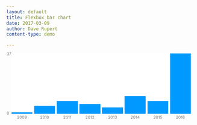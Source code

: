 ```yaml
---
layout: default
title: Flexbox bar chart
date: 2017-03-09
author: Dave Rupert
content-type: demo

---
```

<style>
.bar-chart {
  display: -webkit-box;
  display: -ms-flexbox;
  display: flex;
  -webkit-box-pack: justify;
      -ms-flex-pack: justify;
          justify-content: space-between;
  -webkit-box-align: end;
      -ms-flex-align: end;
          align-items: flex-end;
  height: 10rem;
  background: #fff;
  margin-left: 1em;
  margin-right: 1em;
  position: relative;
}
.bar-chart:before, .bar-chart:after {
  position: absolute;
  left: -1.25em;
  font-size: 0.75em;
  color: #7a7a7a;
}
.bar-chart:before {
  content: attr(data-min);
  bottom: -0.5em;
}
.bar-chart:after {
  content: attr(data-max);
  top: -0.5em;
}

.col {
  display: -webkit-box;
  display: -ms-flexbox;
  display: flex;
  width: 100%;
  background: #09f;
  color: #000;
  -webkit-box-align: end;
      -ms-flex-align: end;
          align-items: flex-end;
  -ms-flex-pack: distribute;
      justify-content: space-around;
}
.col:after {
  content: attr(data-label);
  position: absolute;
  bottom: -1.5em;
  font-size: 0.75em;
  color: #7a7a7a;
}

.col:not(:first-of-type) {
  margin-left: 1%;
}
</style>

<!-- The height formula here is: value/maxvalue * 100 -->
<div class="bar-chart" data-min="0" data-max="37" width="100%;">
<div class="col" style="height: 2.7%" data-value="1" data-label="2009"></div>
<div class="col" style="height: 13.51%" data-value="5" data-label="2010"></div>
<div class="col" style="height: 21.62%" data-value="8" data-label="2011"></div>
<div class="col" style="height: 16.21%" data-value="6" data-label="2012"></div>
<div class="col" style="height: 10.81%" data-value="4" data-label="2013"></div>
<div class="col" style="height: 29.72%" data-value="11" data-label="2014"></div>
<div class="col" style="height: 21.62%" data-value="8" data-label="2015"></div>
<div class="col" style="height: 100%" data-value="37" data-label="2016"></div>
</div>
